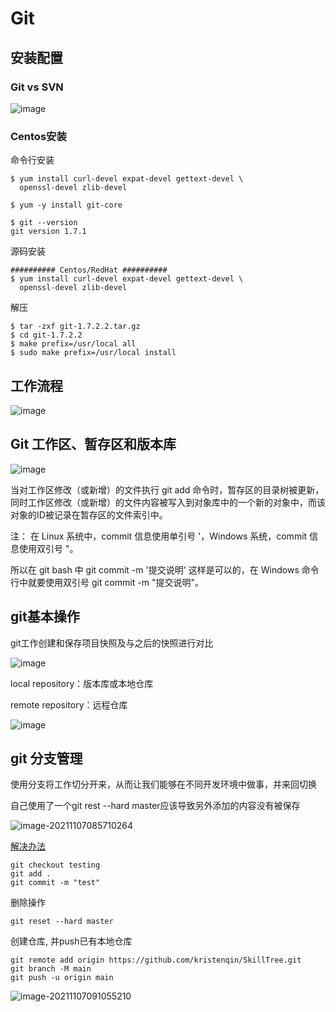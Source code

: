 # Git

## 安装配置

### Git vs SVN

![image](https://www.runoob.com/wp-content/uploads/2015/02/0D32F290-80B0-4EA4-9836-CA58E22569B3.jpg)

### Centos安装

命令行安装

```
$ yum install curl-devel expat-devel gettext-devel \
  openssl-devel zlib-devel

$ yum -y install git-core

$ git --version
git version 1.7.1
```
源码安装

```
########## Centos/RedHat ##########
$ yum install curl-devel expat-devel gettext-devel \
  openssl-devel zlib-devel
```
解压

```
$ tar -zxf git-1.7.2.2.tar.gz
$ cd git-1.7.2.2
$ make prefix=/usr/local all
$ sudo make prefix=/usr/local install
```
## 工作流程

![image](https://www.runoob.com/wp-content/uploads/2015/02/git-process.png)

## Git 工作区、暂存区和版本库

![image](https://www.runoob.com/wp-content/uploads/2015/02/1352126739_7909.jpg)

当对工作区修改（或新增）的文件执行 git add 命令时，暂存区的目录树被更新，同时工作区修改（或新增）的文件内容被写入到对象库中的一个新的对象中，而该对象的ID被记录在暂存区的文件索引中。

注： 在 Linux 系统中，commit 信息使用单引号 '，Windows 系统，commit 信息使用双引号 "。

所以在 git bash 中 git commit -m '提交说明' 这样是可以的，在 Windows 命令行中就要使用双引号 git commit -m "提交说明"。

## git基本操作

git工作创建和保存项目快照及与之后的快照进行对比

![image](https://www.runoob.com/wp-content/uploads/2015/02/git-command.jpg)

local repository：版本库或本地仓库

remote repository：远程仓库

![image](https://remnote-user-data.s3.amazonaws.com/LmQZ_tWoWr-RtbG3XKh_S5vOS-KQBjioCtb9hupjO4pnJyjJkWrIe_oYi-_ywvejtFbPYdkgILQ_YKCphAxdziBbFKqKiDayVK-cIsF55ZYqj2K9-iSQ9-6suqYxd65M.png)

## git 分支管理

使用分支将工作切分开来，从而让我们能够在不同开发环境中做事，并来回切换

自己使用了一个git rest --hard master应该导致另外添加的内容没有被保存

![image-20211107085710264](C:\Users\lenovo\AppData\Roaming\Typora\typora-user-images\image-20211107085710264.png)

[解决办法](https://stackoverflow.com/questions/47471400/why-are-changes-in-one-branch-visible-in-another-branch)

```git
git checkout testing
git add .
git commit -m "test"
```

删除操作

```git
git reset --hard master
```

创建仓库, 并push已有本地仓库

```git
git remote add origin https://github.com/kristenqin/SkillTree.git
git branch -M main
git push -u origin main
```

![image-20211107091055210](C:\Users\lenovo\AppData\Roaming\Typora\typora-user-images\image-20211107091055210.png)

